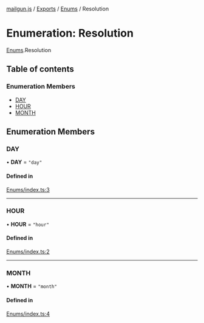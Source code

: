 [mailgun.js](../README.md) / [Exports](../modules.md) / [Enums](../modules/Enums.md) / Resolution

# Enumeration: Resolution

[Enums](../modules/Enums.md).Resolution

## Table of contents

### Enumeration Members

- [DAY](Enums.Resolution.md#day)
- [HOUR](Enums.Resolution.md#hour)
- [MONTH](Enums.Resolution.md#month)

## Enumeration Members

### DAY

• **DAY** = ``"day"``

#### Defined in

[Enums/index.ts:3](https://github.com/mailgun/mailgun.js/blob/9c77dbb/lib/Enums/index.ts#L3)

___

### HOUR

• **HOUR** = ``"hour"``

#### Defined in

[Enums/index.ts:2](https://github.com/mailgun/mailgun.js/blob/9c77dbb/lib/Enums/index.ts#L2)

___

### MONTH

• **MONTH** = ``"month"``

#### Defined in

[Enums/index.ts:4](https://github.com/mailgun/mailgun.js/blob/9c77dbb/lib/Enums/index.ts#L4)

